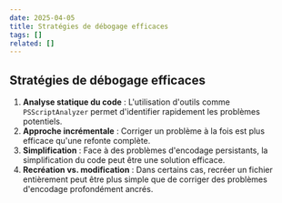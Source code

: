 ```yaml
---
date: 2025-04-05
title: Stratégies de débogage efficaces
tags: []
related: []
---
```


## Stratégies de débogage efficaces

1. **Analyse statique du code** : L'utilisation d'outils comme `PSScriptAnalyzer` permet d'identifier rapidement les problèmes potentiels.
2. **Approche incrémentale** : Corriger un problème à la fois est plus efficace qu'une refonte complète.
3. **Simplification** : Face à des problèmes d'encodage persistants, la simplification du code peut être une solution efficace.
4. **Recréation vs. modification** : Dans certains cas, recréer un fichier entièrement peut être plus simple que de corriger des problèmes d'encodage profondément ancrés.

#

